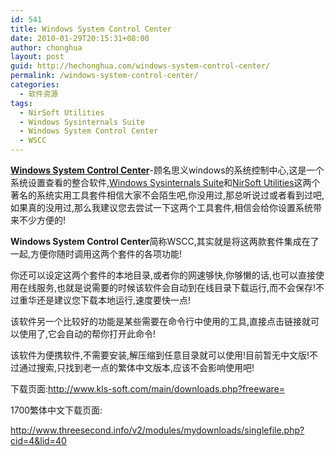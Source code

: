 ```yaml
---
id: 541
title: Windows System Control Center
date: 2010-01-29T20:15:31+08:00
author: chonghua
layout: post
guid: http://hechonghua.com/windows-system-control-center/
permalink: /windows-system-control-center/
categories:
  - 软件资源
tags:
  - NirSoft Utilities
  - Windows Sysinternals Suite
  - Windows System Control Center
  - WSCC
---
```

**<a href="http://www.kls-soft.com/wscc/index.php" target="_blank">Windows System Control Center</a>**-顾名思义windows的系统控制中心,这是一个系统设置查看的整合软件,<a href="http://www.sysinternals.com/" target="_blank">Windows Sysinternals Suite</a>和<a href="http://www.nirsoft.net/" target="_blank">NirSoft Utilities</a>这两个著名的系统实用工具套件相信大家不会陌生吧,你没用过,那总听说过或者看到过吧,如果真的没用过,那么我建议您去尝试一下这两个工具套件,相信会给你设置系统带来不少方便的!

<!--more-->

**Windows System Control Center**简称WSCC,其实就是将这两款套件集成在了一起,方便你随时调用这两个套件的各项功能!</p> 

你还可以设定这两个套件的本地目录,或者你的网速够快,你够懒的话,也可以直接使用在线服务,也就是说需要的时候该软件会自动到在线目录下载运行,而不会保存!不过重华还是建议您下载本地运行,速度要快一点!

该软件另一个比较好的功能是某些需要在命令行中使用的工具,直接点击链接就可以使用了,它会自动的帮你打开此命令!

该软件为便携软件,不需要安装,解压缩到任意目录就可以使用!目前暂无中文版!不过通过搜索,只找到老一点的繁体中文版本,应该不会影响使用吧!

下载页面:<a title="http://www.kls-soft.com/main/downloads.php?freeware=" href="http://www.kls-soft.com/main/downloads.php?freeware=" target="_blank">http://www.kls-soft.com/main/downloads.php?freeware=</a>

1700繁体中文下载页面:

<a title="http://www.threesecond.info/v2/modules/mydownloads/singlefile.php?cid=4&lid=40" href="http://www.threesecond.info/v2/modules/mydownloads/singlefile.php?cid=4&lid=40" target="_blank">http://www.threesecond.info/v2/modules/mydownloads/singlefile.php?cid=4&lid=40</a>
